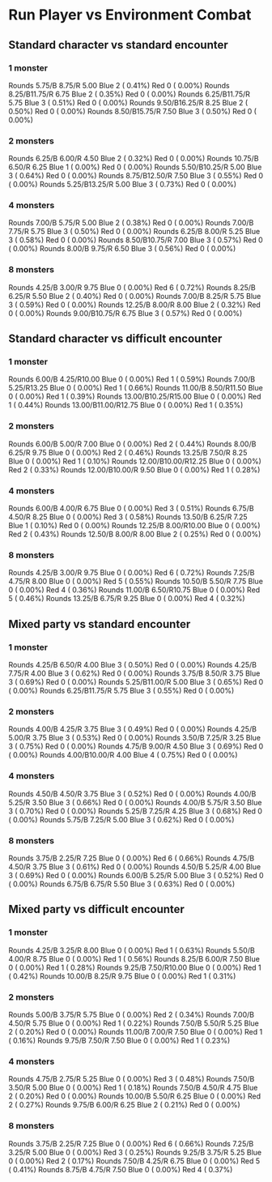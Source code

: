 # Run Player vs Environment Combat

## Standard character vs standard encounter

### 1 monster
Rounds  5.75/B 8.75/R 5.00 Blue 2 ( 0.41%) Red 0 ( 0.00%)
Rounds  8.25/B11.75/R 6.75 Blue 2 ( 0.35%) Red 0 ( 0.00%)
Rounds  6.25/B11.75/R 5.75 Blue 3 ( 0.51%) Red 0 ( 0.00%)
Rounds  9.50/B16.25/R 8.25 Blue 2 ( 0.50%) Red 0 ( 0.00%)
Rounds  8.50/B15.75/R 7.50 Blue 3 ( 0.50%) Red 0 ( 0.00%)

### 2 monsters
Rounds  6.25/B 6.00/R 4.50 Blue 2 ( 0.32%) Red 0 ( 0.00%)
Rounds 10.75/B 6.50/R 6.25 Blue 1 ( 0.00%) Red 0 ( 0.00%)
Rounds  5.50/B10.25/R 5.00 Blue 3 ( 0.64%) Red 0 ( 0.00%)
Rounds  8.75/B12.50/R 7.50 Blue 3 ( 0.55%) Red 0 ( 0.00%)
Rounds  5.25/B13.25/R 5.00 Blue 3 ( 0.73%) Red 0 ( 0.00%)

### 4 monsters
Rounds  7.00/B 5.75/R 5.00 Blue 2 ( 0.38%) Red 0 ( 0.00%)
Rounds  7.00/B 7.75/R 5.75 Blue 3 ( 0.50%) Red 0 ( 0.00%)
Rounds  6.25/B 8.00/R 5.25 Blue 3 ( 0.58%) Red 0 ( 0.00%)
Rounds  8.50/B10.75/R 7.00 Blue 3 ( 0.57%) Red 0 ( 0.00%)
Rounds  8.00/B 9.75/R 6.50 Blue 3 ( 0.56%) Red 0 ( 0.00%)

### 8 monsters
Rounds  4.25/B 3.00/R 9.75 Blue 0 ( 0.00%) Red 6 ( 0.72%)
Rounds  8.25/B 6.25/R 5.50 Blue 2 ( 0.40%) Red 0 ( 0.00%)
Rounds  7.00/B 8.25/R 5.75 Blue 3 ( 0.59%) Red 0 ( 0.00%)
Rounds 12.25/B 8.00/R 8.00 Blue 2 ( 0.32%) Red 0 ( 0.00%)
Rounds  9.00/B10.75/R 6.75 Blue 3 ( 0.57%) Red 0 ( 0.00%)
            

## Standard character vs difficult encounter

### 1 monster
Rounds  6.00/B 4.25/R10.00 Blue 0 ( 0.00%) Red 1 ( 0.59%)
Rounds  7.00/B 5.25/R13.25 Blue 0 ( 0.00%) Red 1 ( 0.66%)
Rounds 11.00/B 8.50/R11.50 Blue 0 ( 0.00%) Red 1 ( 0.39%)
Rounds 13.00/B10.25/R15.00 Blue 0 ( 0.00%) Red 1 ( 0.44%)
Rounds 13.00/B11.00/R12.75 Blue 0 ( 0.00%) Red 1 ( 0.35%)

### 2 monsters
Rounds  6.00/B 5.00/R 7.00 Blue 0 ( 0.00%) Red 2 ( 0.44%)
Rounds  8.00/B 6.25/R 9.75 Blue 0 ( 0.00%) Red 2 ( 0.46%)
Rounds 13.25/B 7.50/R 8.25 Blue 0 ( 0.00%) Red 1 ( 0.10%)
Rounds 12.00/B10.00/R12.25 Blue 0 ( 0.00%) Red 2 ( 0.33%)
Rounds 12.00/B10.00/R 9.50 Blue 0 ( 0.00%) Red 1 ( 0.28%)

### 4 monsters
Rounds  6.00/B 4.00/R 6.75 Blue 0 ( 0.00%) Red 3 ( 0.51%)
Rounds  6.75/B 4.50/R 8.25 Blue 0 ( 0.00%) Red 3 ( 0.58%)
Rounds 13.50/B 6.25/R 7.25 Blue 1 ( 0.10%) Red 0 ( 0.00%)
Rounds 12.25/B 8.00/R10.00 Blue 0 ( 0.00%) Red 2 ( 0.43%)
Rounds 12.50/B 8.00/R 8.00 Blue 2 ( 0.25%) Red 0 ( 0.00%)

### 8 monsters
Rounds  4.25/B 3.00/R 9.75 Blue 0 ( 0.00%) Red 6 ( 0.72%)
Rounds  7.25/B 4.75/R 8.00 Blue 0 ( 0.00%) Red 5 ( 0.55%)
Rounds 10.50/B 5.50/R 7.75 Blue 0 ( 0.00%) Red 4 ( 0.36%)
Rounds 11.00/B 6.50/R10.75 Blue 0 ( 0.00%) Red 5 ( 0.46%)
Rounds 13.25/B 6.75/R 9.25 Blue 0 ( 0.00%) Red 4 ( 0.32%)
            

## Mixed party vs standard encounter

### 1 monster
Rounds  4.25/B 6.50/R 4.00 Blue 3 ( 0.50%) Red 0 ( 0.00%)
Rounds  4.25/B 7.75/R 4.00 Blue 3 ( 0.62%) Red 0 ( 0.00%)
Rounds  3.75/B 8.50/R 3.75 Blue 3 ( 0.69%) Red 0 ( 0.00%)
Rounds  5.25/B11.00/R 5.00 Blue 3 ( 0.65%) Red 0 ( 0.00%)
Rounds  6.25/B11.75/R 5.75 Blue 3 ( 0.55%) Red 0 ( 0.00%)

### 2 monsters
Rounds  4.00/B 4.25/R 3.75 Blue 3 ( 0.49%) Red 0 ( 0.00%)
Rounds  4.25/B 5.00/R 3.75 Blue 3 ( 0.53%) Red 0 ( 0.00%)
Rounds  3.50/B 7.25/R 3.25 Blue 3 ( 0.75%) Red 0 ( 0.00%)
Rounds  4.75/B 9.00/R 4.50 Blue 3 ( 0.69%) Red 0 ( 0.00%)
Rounds  4.00/B10.00/R 4.00 Blue 4 ( 0.75%) Red 0 ( 0.00%)

### 4 monsters
Rounds  4.50/B 4.50/R 3.75 Blue 3 ( 0.52%) Red 0 ( 0.00%)
Rounds  4.00/B 5.25/R 3.50 Blue 3 ( 0.66%) Red 0 ( 0.00%)
Rounds  4.00/B 5.75/R 3.50 Blue 3 ( 0.70%) Red 0 ( 0.00%)
Rounds  5.25/B 7.25/R 4.25 Blue 3 ( 0.68%) Red 0 ( 0.00%)
Rounds  5.75/B 7.25/R 5.00 Blue 3 ( 0.62%) Red 0 ( 0.00%)

### 8 monsters
Rounds  3.75/B 2.25/R 7.25 Blue 0 ( 0.00%) Red 6 ( 0.66%)
Rounds  4.75/B 4.50/R 3.75 Blue 3 ( 0.61%) Red 0 ( 0.00%)
Rounds  4.50/B 5.25/R 4.00 Blue 3 ( 0.69%) Red 0 ( 0.00%)
Rounds  6.00/B 5.25/R 5.00 Blue 3 ( 0.52%) Red 0 ( 0.00%)
Rounds  6.75/B 6.75/R 5.50 Blue 3 ( 0.63%) Red 0 ( 0.00%)
            

## Mixed party vs difficult encounter

### 1 monster
Rounds  4.25/B 3.25/R 8.00 Blue 0 ( 0.00%) Red 1 ( 0.63%)
Rounds  5.50/B 4.00/R 8.75 Blue 0 ( 0.00%) Red 1 ( 0.56%)
Rounds  8.25/B 6.00/R 7.50 Blue 0 ( 0.00%) Red 1 ( 0.28%)
Rounds  9.25/B 7.50/R10.00 Blue 0 ( 0.00%) Red 1 ( 0.42%)
Rounds 10.00/B 8.25/R 9.75 Blue 0 ( 0.00%) Red 1 ( 0.31%)

### 2 monsters
Rounds  5.00/B 3.75/R 5.75 Blue 0 ( 0.00%) Red 2 ( 0.34%)
Rounds  7.00/B 4.50/R 5.75 Blue 0 ( 0.00%) Red 1 ( 0.22%)
Rounds  7.50/B 5.50/R 5.25 Blue 2 ( 0.20%) Red 0 ( 0.00%)
Rounds 11.00/B 7.00/R 7.50 Blue 0 ( 0.00%) Red 1 ( 0.16%)
Rounds  9.75/B 7.50/R 7.50 Blue 0 ( 0.00%) Red 1 ( 0.23%)

### 4 monsters
Rounds  4.75/B 2.75/R 5.25 Blue 0 ( 0.00%) Red 3 ( 0.48%)
Rounds  7.50/B 3.50/R 5.00 Blue 0 ( 0.00%) Red 1 ( 0.18%)
Rounds  7.50/B 4.50/R 4.75 Blue 2 ( 0.20%) Red 0 ( 0.00%)
Rounds 10.00/B 5.50/R 6.25 Blue 0 ( 0.00%) Red 2 ( 0.27%)
Rounds  9.75/B 6.00/R 6.25 Blue 2 ( 0.21%) Red 0 ( 0.00%)

### 8 monsters
Rounds  3.75/B 2.25/R 7.25 Blue 0 ( 0.00%) Red 6 ( 0.66%)
Rounds  7.25/B 3.25/R 5.00 Blue 0 ( 0.00%) Red 3 ( 0.25%)
Rounds  9.25/B 3.75/R 5.25 Blue 0 ( 0.00%) Red 2 ( 0.17%)
Rounds  7.50/B 4.25/R 6.75 Blue 0 ( 0.00%) Red 5 ( 0.41%)
Rounds  8.75/B 4.75/R 7.50 Blue 0 ( 0.00%) Red 4 ( 0.37%)
